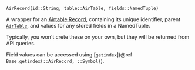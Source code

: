 ```
AirRecord(id::String, table::AirTable, fields::NamedTuple)
```

A wrapper for an [Airtable Record](https://support.airtable.com/hc/en-us/articles/360021333094-Getting-started-tables-records-and-fields), containing its unique identifier, parent [`AirTable`](@ref), and values for any stored fields in a NamedTuple.

Typically, you won't crete these on your own, but they will be returned from API queries.

Field values can be accessed using [`getindex`](@ref `Base.getindex(::AirRecord, ::Symbol)`).
